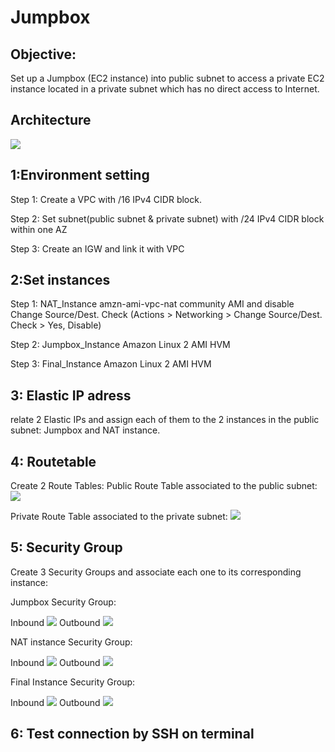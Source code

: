 # Jumpbox
## Objective:
Set up a Jumpbox (EC2 instance) into public subnet to access a private EC2 instance located in a private subnet which has no direct access to Internet.

## Architecture
![](https://github.com/Jinn42/Jumpbox/blob/master/Architecture_diagram.png)

## 1:Environment setting
Step 1: Create a VPC with /16 IPv4 CIDR block.

Step 2: Set subnet(public subnet & private subnet) with /24 IPv4 CIDR block within one AZ

Step 3: Create an IGW and link it with VPC

## 2:Set instances
Step 1: NAT_Instance
amzn-ami-vpc-nat community AMI and disable Change Source/Dest. Check (Actions > Networking > Change Source/Dest. Check > Yes, Disable)

Step 2: Jumpbox_Instance
Amazon Linux 2 AMI HVM

Step 3: Final_Instance
Amazon Linux 2 AMI HVM

## 3: Elastic IP adress
relate 2 Elastic IPs and assign each of them to the 2 instances in the public subnet: Jumpbox and NAT instance.

## 4: Routetable
Create 2 Route Tables:
Public Route Table associated to the public subnet:
![](https://github.com/Jinn42/Jumpbox/blob/master/Routetable_publicsub.png)

Private Route Table associated to the private subnet:
![](https://github.com/Jinn42/Jumpbox/blob/master/Routetable_privatesub.png)

## 5: Security Group
Create 3 Security Groups and associate each one to its corresponding instance:

Jumpbox Security Group:

Inbound
![](https://github.com/Jinn42/Jumpbox/blob/master/JB_in.png)
Outbound
![](https://github.com/Jinn42/Jumpbox/blob/master/JB_out.png)

NAT instance Security Group:

Inbound
![](https://github.com/Jinn42/Jumpbox/blob/master/NAT_in.png)
Outbound
![](https://github.com/Jinn42/Jumpbox/blob/master/NAT_out.png)

Final Instance Security Group:

Inbound
![](https://github.com/Jinn42/Jumpbox/blob/master/FI_in.png)
Outbound
![](https://github.com/Jinn42/Jumpbox/blob/master/FI_out.png)

## 6: Test connection by SSH on terminal 




